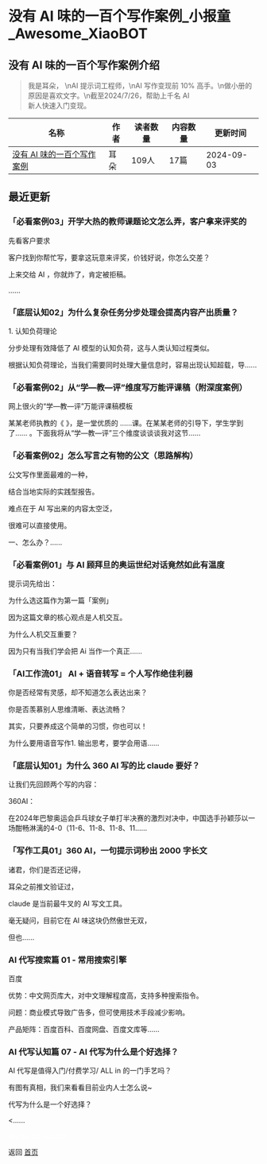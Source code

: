 # 没有 AI 味的一百个写作案例_小报童_Awesome_XiaoBOT

## 没有 AI 味的一百个写作案例介绍
> 我是耳朵， \nAI 提示词工程师，\nAI 写作变现前 10% 高手。\n做小册的原因是喜欢文字。\n截至2024/7/26，帮助上千名 AI  
新人快速入门变现。  
  


|名称|作者|读者数量|内容数量|更新时间|
|---|---|---|---|---|
|[没有 AI 味的一百个写作案例](https://xiaobot.net/p/daixie?refer=0b133df9-27dc-423b-8101-639049001c13)|耳朵|109人|17篇|2024-09-03|

## 最近更新
### 「必看案例03」开学大热的教师课题论文怎么弄，客户拿来评奖的

先看客户要求

客户找到你帮忙写，要拿这玩意来评奖，价钱好说，你怎么交差？

上来交给 AI ，你就炸了，肯定被拒稿。

......

### 「底层认知02」为什么复杂任务分步处理会提高内容产出质量？

1\. 认知负荷理论

分步处理有效降低了 AI 模型的认知负荷，这与人类认知过程类似。

根据认知负荷理论，当我们需要同时处理大量信息时，容易出现认知超载，导......

### 「必看案例02」从“学—教—评”维度写万能评课稿（附深度案例）

网上很火的“学—教—评”万能评课稿模板

某某老师执教的《 》，是一堂优质的 ……课。在某某老师的引导下，学生学到了…… 。下面我将从“学—教—评”三个维度谈谈谈我对这节......

### 「必看案例02」怎么写言之有物的公文（思路解构）

公文写作里面最难的一种，

结合当地实际的实践型报告。

难点在于 AI 写出来的内容太空泛，

很难可以直接使用。

一、怎么办？......

### 「必看案例01」与 AI 顾拜旦的奥运世纪对话竟然如此有温度

提示词先给出：

为什么选这篇作为第一篇「案例」

因为这篇文章的核心观点是人机交互。

为什么人机交互重要？

因为只有当我们学会把 Ai 当作一个真正......

### 「AI工作流01」 AI + 语音转写 = 个人写作绝佳利器

你是否经常有灵感，却不知道怎么表达出来？

你是否羡慕别人思维清晰、表达流畅？

其实，只要养成这个简单的习惯，你也可以！

为什么要用语音写作1. 输出思考，要学会用语......

### 「底层认知01」为什么 360 AI 写的比 claude 要好？

让我们先回顾两个写的内容：

360AI：

在2024年巴黎奥运会乒乓球女子单打半决赛的激烈对决中，中国选手孙颖莎以一场酣畅淋漓的4-0（11-6、11-8、11-8、11......

### 「写作工具01」360 AI，一句提示词秒出 2000 字长文

诸君，你们是否还记得，

耳朵之前推文验证过，

claude 是当前最牛叉的 AI 写文工具。

毫无疑问，目前它在 AI 味这块仍然傲世无双，

但也......

### AI 代写搜索篇 01 - 常用搜索引擎

百度

优势：中文网页库大，对中文理解程度高，支持多种搜索指令。

问题：商业模式导致广告多，但可使用技术手段减少影响。

产品矩阵：百度百科、百度网盘、百度文库等......

### AI 代写认知篇 07 - AI 代写为什么是个好选择？

AI 代写是值得入门/付费学习/ ALL in 的一门手艺吗？

有图有真相，我们来看看目前业内人士怎么说~

代写为什么是一个好选择？

<......


<a href="https://github.com/Reno9527/awesome-xiaobot" style="color: white; text-decoration: none;">awesome-xiaobot</a>

返回 [首页](../README.md)
